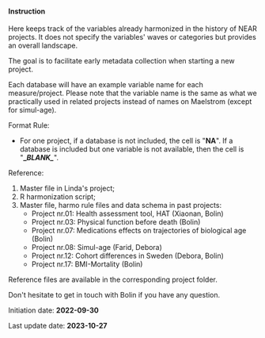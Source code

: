 #### Instruction

Here keeps track of the variables already harmonized in the history of NEAR projects. It does not specify the variables' waves or categories but provides an overall landscape.

The goal is to facilitate early metadata collection when starting a new project.

Each database will have an example variable name for each measure/project. Please note that the variable name is the same as what we practically used in related projects instead of names on Maelstrom (except for simul-age). 

Format Rule:

* For one project, if a database is not included, the cell is "**NA**". If a database is included but one variable is not available, then the cell is "**\__BLANK\__**".

Reference:
1. Master file in Linda's project;
2. R harmonization script;
3. Master file, harmo rule files and data schema in past projects:
    * Project nr.01: Health assessment tool, HAT (Xiaonan, Bolin)
    * Project nr.03: Physical function before death (Bolin)
    * Project nr.07: Medications effects on trajectories of biological age (Bolin)
    * Project nr.08: Simul-age (Farid, Debora)
    * Project nr.12: Cohort differences in Sweden (Debora, Bolin)
    * Project nr.17: BMI-Mortality (Bolin)
    
Reference files are available in the corresponding project folder.

Don't hesitate to get in touch with Bolin if you have any question.

Initiation date: **2022-09-30**

Last update date:	**2023-10-27**
